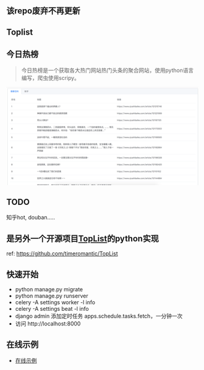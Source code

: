 ## 该repo废弃不再更新

## Toplist

## 今日热榜
> 今日热榜是一个获取各大热门网站热门头条的聚合网站，使用python语言编写，爬虫使用scripy。

![例子](./picture/home.png)

## TODO
知乎hot, douban.....

## 是另外一个开源项目[TopList](https://github.com/timeromantic/TopList)的python实现
ref: 
https://github.com/timeromantic/TopList

## 快速开始
* python manage.py migrate
* python manage.py runserver
* celery -A settings worker -l info
* celery -A settings beat -l info
* django admin 添加定时任务 apps.schedule.tasks.fetch，一分钟一次
* 访问 http://localhost:8000

## 在线示例
* [在线示例](http://47.94.110.194:9001)

